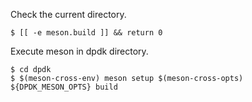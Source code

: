 Check the current directory.

```
$ [[ -e meson.build ]] && return 0
```

Execute meson in dpdk directory.

```
$ cd dpdk
$ $(meson-cross-env) meson setup $(meson-cross-opts) ${DPDK_MESON_OPTS} build
```
